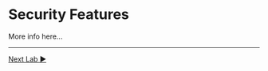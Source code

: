 ﻿# Security Features

More info here...

___

[Next Lab ▶](https://github.com/lennilobel/sql2022-workshop-hol/tree/main/HOL/3.%20Security%20Features/1.%20Ledger%20Tables)
